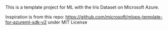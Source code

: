 This is a template project for ML with the Iris Dataset on Microsoft Azure.

Inspiration is from this repo:
https://github.com/microsoft/mlops-template-for-azureml-sdk-v2
under MIT License
